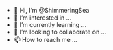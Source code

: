 - 👋 Hi, I’m @ShimmeringSea
- 👀 I’m interested in ...
- 🌱 I’m currently learning ...
- 💞️ I’m looking to collaborate on ...
- 📫 How to reach me ...

<!---
ShimmeringSea/ShimmeringSea is a ✨ special ✨ repository because its `README.md` (this file) appears on your GitHub profile.
You can click the Preview link to take a look at your changes.
--->
